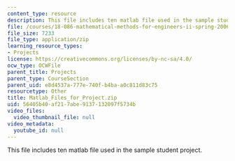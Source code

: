 ```yaml
---
content_type: resource
description: This file includes ten matlab file used in the sample student project.
file: /courses/18-086-mathematical-methods-for-engineers-ii-spring-2006/56405b40af217abe9137132097f5734b_Matlab_Files_for_Project.zip
file_size: 7233
file_type: application/zip
learning_resource_types:
- Projects
license: https://creativecommons.org/licenses/by-nc-sa/4.0/
ocw_type: OCWFile
parent_title: Projects
parent_type: CourseSection
parent_uid: e8d4537a-777e-740f-b4ba-a0c811d83c75
resourcetype: Other
title: Matlab_Files_for_Project.zip
uid: 56405b40-af21-7abe-9137-132097f5734b
video_files:
  video_thumbnail_file: null
video_metadata:
  youtube_id: null
---
```

This file includes ten matlab file used in the sample student project.